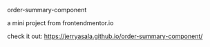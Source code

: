 order-summary-component

a mini project from frontendmentor.io

check it out: https://jerryasala.github.io/order-summary-component/
